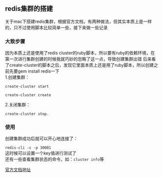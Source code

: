 ## redis集群的搭建
关于mac下搭建redis集群，根据官方文档，有两种做法，但其实本质上是一样的，只不过使用脚本比较简单一些，接下来做一些记录
### 大致步骤
因为本质上还是使用了redis cluster的ruby脚本，所以要有ruby的依赖环境，在第一次进行集群创建的时候我就巧妙的忽略了这一点，导致创建集群出错
后来看了create-cluster的脚本之后，发现它里面本质上还是用了ruby脚本，所以创建之前先要gem install redis一下<br>
1.创建集群：

`create-cluster start`


`create-cluster create`


2.关闭集群：


`create-cluster stop.`


### 使用
创建集群成功后就可以开心地连接了：


`redis-cli -c -p 30001`
<br>
这时候可以设置一个key值进行测试了<br>
还有一些查看集群状态的命令，如：`cluster info`等




[官方文档地址](https://redis.io/topics/cluster-tutorial)
